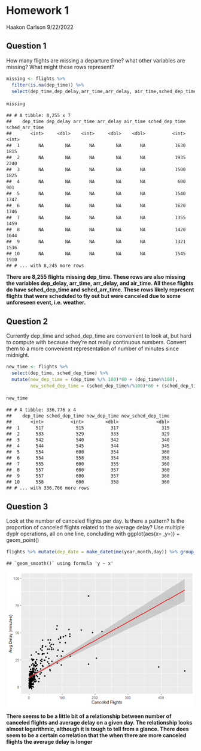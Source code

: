 Homework 1
================
Haakon Carlson
9/22/2022

## Question 1

How many flights are missing a departure time? what other variables are
missing? What might these rows represent?

``` r
missing <- flights %>% 
  filter(is.na(dep_time)) %>% 
  select(dep_time,dep_delay,arr_time,arr_delay, air_time,sched_dep_time,sched_arr_time)

missing
```

    ## # A tibble: 8,255 x 7
    ##    dep_time dep_delay arr_time arr_delay air_time sched_dep_time sched_arr_time
    ##       <int>     <dbl>    <int>     <dbl>    <dbl>          <int>          <int>
    ##  1       NA        NA       NA        NA       NA           1630           1815
    ##  2       NA        NA       NA        NA       NA           1935           2240
    ##  3       NA        NA       NA        NA       NA           1500           1825
    ##  4       NA        NA       NA        NA       NA            600            901
    ##  5       NA        NA       NA        NA       NA           1540           1747
    ##  6       NA        NA       NA        NA       NA           1620           1746
    ##  7       NA        NA       NA        NA       NA           1355           1459
    ##  8       NA        NA       NA        NA       NA           1420           1644
    ##  9       NA        NA       NA        NA       NA           1321           1536
    ## 10       NA        NA       NA        NA       NA           1545           1910
    ## # ... with 8,245 more rows

**There are 8,255 flights missing dep\_time. These rows are also missing
the variables dep\_delay, arr\_time, arr\_delay, and air\_time. All
these flights do have sched\_dep\_time and sched\_arr\_time. These rows
likely represent flights that were scheduled to fly out but were
canceled due to some unforeseen event, i.e. weather.**

## Question 2

Currently dep\_time and sched\_dep\_time are convenient to look at, but
hard to compute with because they’re not really continuous numbers.
Convert them to a more convenient representation of number of minutes
since midnight.

``` r
new_time <- flights %>% 
  select(dep_time, sched_dep_time) %>% 
  mutate(new_dep_time = (dep_time %/% 100)*60 + (dep_time%%100), 
         new_sched_dep_time = (sched_dep_time%/%100)*60 + (sched_dep_time%%100))

new_time
```

    ## # A tibble: 336,776 x 4
    ##    dep_time sched_dep_time new_dep_time new_sched_dep_time
    ##       <int>          <int>        <dbl>              <dbl>
    ##  1      517            515          317                315
    ##  2      533            529          333                329
    ##  3      542            540          342                340
    ##  4      544            545          344                345
    ##  5      554            600          354                360
    ##  6      554            558          354                358
    ##  7      555            600          355                360
    ##  8      557            600          357                360
    ##  9      557            600          357                360
    ## 10      558            600          358                360
    ## # ... with 336,766 more rows

## Question 3

Look at the number of canceled flights per day. Is there a pattern? Is
the proportion of canceled flights related to the average delay? Use
multiple dyplr operations, all on one line, concluding with
ggplot(aes(x= ,y=)) + geom\_point()

``` r
flights %>% mutate(dep_date = make_datetime(year,month,day)) %>% group_by(dep_date) %>% summarise(canceled_flights = sum(is.na(dep_time)),avg_delay = mean(dep_delay, na.rm=T)) %>% ggplot(aes(x=canceled_flights, y=avg_delay)) + geom_point() + xlab("Canceled Flights") + ylab("Avg Delay (minutes)") + geom_smooth(method=lm, se=TRUE, col='red')
```

    ## `geom_smooth()` using formula 'y ~ x'

![](README_files/figure-gfm/unnamed-chunk-3-1.png)<!-- -->

**There seems to be a little bit of a relationship between number of
canceled flights and average delay on a given day. The relationship
looks almost logarithmic, although it is tough to tell from a glance.
There does seem to be a certain correlation that the when there are more
canceled flights the average delay is longer**
